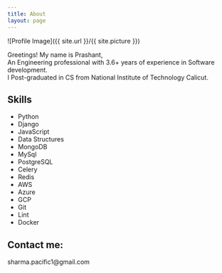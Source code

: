 ```yaml
---
title: About
layout: page
---
```


![Profile Image]({{ site.url }}/{{ site.picture }})

<p>Greetings! My name is Prashant, 
<br>
An Engineering professional with 3.6+ years of experience in Software development.
<br>
I Post-graduated in CS from National Institute of Technology Calicut.</p>

<h2>Skills</h2>

<ul class="skill-list">
	<li>Python</li>
	<li>Django</li>
	<li>JavaScript</li>
	<li>Data Structures</li>
	<li>MongoDB</li>
	<li>MySql</li>
	<li>PostgreSQL</li>
	<li>Celery</li>
	<li>Redis</li>
	<li>AWS</li>
        <li>Azure</li>
        <li>GCP</li>
	<li>Git</li>
	<li>Lint</li>
	<li>Docker</li>
</ul>


<h2>Contact me:</h2>
<p>sharma.pacific1@gmail.com<p>
